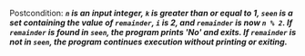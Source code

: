 Postcondition: ***`n` is an input integer, `k` is greater than or equal to 1, `seen` is a set containing the value of `remainder`, `i` is 2, and `remainder` is now `n % 2`. If `remainder` is found in `seen`, the program prints 'No' and exits. If `remainder` is not in `seen`, the program continues execution without printing or exiting.***